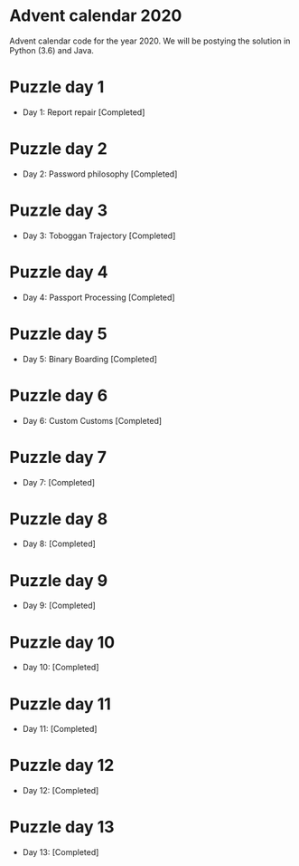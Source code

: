 # Advent calendar 2020
Advent calendar code for the year 2020. We will be postying the solution in Python (3.6) and Java.

# Puzzle day 1
* Day 1: Report repair [Completed]

# Puzzle day 2
* Day 2: Password philosophy [Completed]

# Puzzle day 3
* Day 3: Toboggan Trajectory [Completed]

# Puzzle day 4
* Day 4: Passport Processing  [Completed]

# Puzzle day 5
* Day 5: Binary Boarding  [Completed]

# Puzzle day 6
* Day 6: Custom Customs  [Completed]

# Puzzle day 7
* Day 7:  [Completed]

# Puzzle day 8
* Day 8:  [Completed]

# Puzzle day 9
* Day 9: [Completed]

# Puzzle day 10
* Day 10: [Completed]

# Puzzle day 11
* Day 11: [Completed]

# Puzzle day 12
* Day 12: [Completed]

# Puzzle day 13
* Day 13: [Completed]


